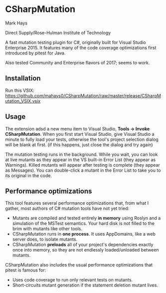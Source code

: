 # CSharpMutation

Mark Hays

Direct Supply/Rose-Hulman Institute of Technology

A fast mutation testing plugin for C#, originally built for Visual Studio Enterprise 2015. It features many of the code coverage optimizations first introduced by pitest for Java. 

Also tested Community and Enterprise flavors of 2017; seems to work.

## Installation

Run this VSIX: https://github.com/mahays0/CSharpMutation/raw/master/release/CSharpMutation_VSIX.vsix 

## Usage

The extension adsd a new menu item to Visual Studio, **Tools -> Invoke CSharpMutation**. When you first start Visual Studio, give Visual Studio a minute to fully load your tests, otherwise the tool's project selection dialog will be blank at first. (if this happens, just close the dialog and try again)

The mutation testing runs in the background. While  you wait, you can look at live mutants as they appear in the VS built-in Error List (they appear as Warnings). Killed mutants will appear after testing is complete (they appear as Messages). You can double-click a mutant in the Error List to take you to its original in the code.

## Performance optimizations
This tool features several performance optimizations that, from what I gather, most authors of C# mutation tools have not yet tried:
 - Mutants are compiled and tested entirely **in memory** using Roslyn and a simulation of the MSTest semantics. Your hard disk is not filled to the brim with mutants like other tools.
 - CSharpMutation runs in **one process**. It uses AppDomains, like a web server does, to isolate mutants.
 - CSharpMutation **preloads** all of your project's dependencies exactly once into memory, so they are not endlessly loaded/unloaded between mutants.

CSharpMutation also includes the usual performance optimizations that pitest is famous for:
- Uses code coverage to run only relevant tests on mutants.
- Short-circuits mutant generation if the statement deletion mutant lives.
